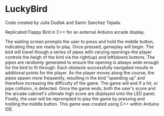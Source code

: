 # LuckyBird
Code created by Julia Dudlak and Samir Sanchez Tejada.

Replicated Flappy Bird in C++ for an external Arduino arcade display. 

The waiting screen prompts the user to press and hold the middle button, indicating they are ready to play. Once pressed, gameplay will begin. The bird will travel though a series of pipes with varying openings–the player controls the heigh of the bird via the right(up) and left(down) buttons. The pipes are randomly generated to ensure the opening is always wide enough for the bird to fit through. Each obstacle successfully navigated results in additional points for the player. As the player moves along the course, the pipes spawn more frequently, resulting in the bird "speeding up" and therefore increasing the difficulty of the game. The game will end if a hit, or pipe collision, is detected. Once the game ends, both the user's score and the arcade cabinet's ultimate high score are displayed onto the LED panel. Finally, the user will be reprompted to play the game by pressing and holding the middle button. This game was created using C++ within Arduino IDE.


